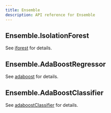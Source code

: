 ```yaml
---
title: Ensemble
description: API reference for Ensemble
---
```


## Ensemble.IsolationForest

See [iforest](iforest) for details.

## Ensemble.AdaBoostRegressor

See [adaboost](adaboost) for details.

## Ensemble.AdaBoostClassifier

See [adaboostClassifier](adaboostClassifier) for details.
